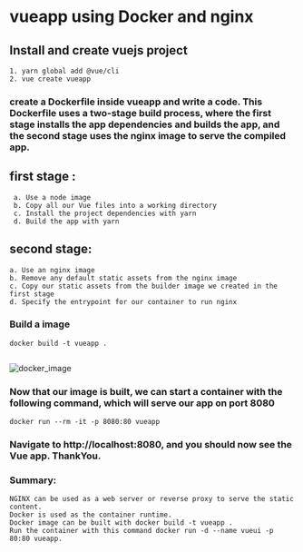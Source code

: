 # vueapp using Docker and nginx

## Install and create vuejs project
```
1. yarn global add @vue/cli
2. vue create vueapp

```

### create a Dockerfile inside vueapp and write a code. This Dockerfile uses a two-stage build process, where the first stage installs the app dependencies and builds the app, and the second stage uses the nginx image to serve the compiled app.

## first stage :
```
 a. Use a node image
 b. Copy all our Vue files into a working directory
 c. Install the project dependencies with yarn
 d. Build the app with yarn
 ```
## second stage:
```
a. Use an nginx image
b. Remove any default static assets from the nginx image
c. Copy our static assets from the builder image we created in the first stage
d. Specify the entrypoint for our container to run nginx
```

### Build a image 
```
docker build -t vueapp .


```
![docker_image](https://user-images.githubusercontent.com/49742337/228188287-cd503f23-ae6e-4510-9812-4bb8dbf33025.PNG)

### Now that our image is built, we can start a container with the following command, which will serve our app on port 8080
```
docker run --rm -it -p 8080:80 vueapp
```
### Navigate to http://localhost:8080, and you should now see the Vue app. ThankYou.


### Summary:
```
NGINX can be used as a web server or reverse proxy to serve the static content.
Docker is used as the container runtime.
Docker image can be built with docker build -t vueapp .
Run the container with this command docker run -d --name vueui -p 80:80 vueapp.
```
